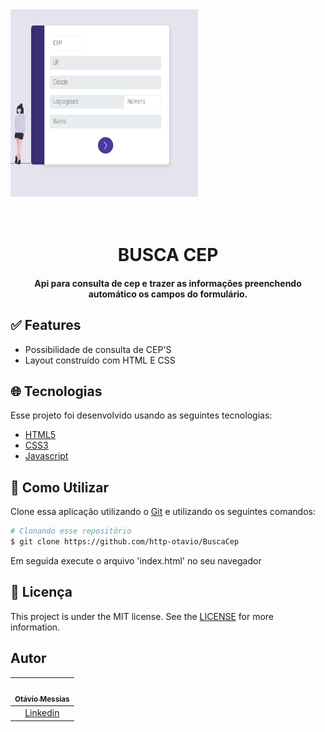 <img src="CPF.png" alt="some text" width=300 height=300>

<h1 align="center">
    <br>
    BUSCA CEP
</h1>

<h4 align="center">Api para consulta de cep e trazer as informações preenchendo automático os campos do formulário.</h4>




## :white_check_mark: Features

* Possibilidade de consulta de CEP'S
* Layout construído com HTML E CSS

## :globe_with_meridians: Tecnologias

Esse projeto foi desenvolvido usando as seguintes tecnologias:

-  [HTML5](https://developer.mozilla.org/pt-BR/docs/Web/HTML/HTML5)
-  [CSS3](https://developer.mozilla.org/pt-BR/docs/Archive/CSS3)
-  [Javascript](https://developer.mozilla.org/pt-BR/docs/Aprender/JavaScript)

## :wrench: Como Utilizar

Clone essa aplicação utilizando o [Git](https://git-scm.com) e utilizando os seguintes comandos:

```bash
# Clonando esse repositório
$ git clone https://github.com/http-otavio/BuscaCep
```
Em seguida execute o arquivo 'index.html' no seu navegador


## :memo: Licença 
This project is under the MIT license. See the [LICENSE](https://github.com/lukemorales/react-native-design-code/blob/master/LICENSE) for more information.

## Autor

| [<br><sub>Otávio Messias</sub>](https://github.com/http-otavio) |
| :---: |
|[Linkedin](www.linkedin.com/in/otávio-messias)|